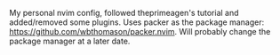 My personal nvim config, followed theprimeagen's tutorial and added/removed some plugins.
Uses packer as the package manager: https://github.com/wbthomason/packer.nvim.
Will probably change the package manager at a later date.
